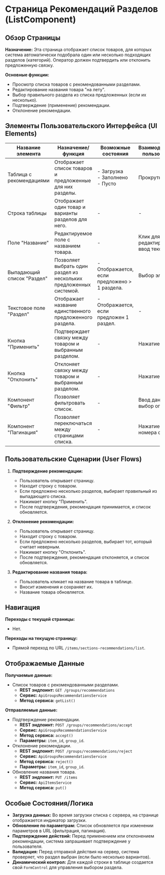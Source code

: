 # Страница Рекомендаций Разделов (ListComponent)

## Обзор Страницы

**Назначение:** Эта страница отображает список товаров, для которых система автоматически подобрала один или несколько подходящих разделов (категорий). Оператор должен подтвердить или отклонить предложенную связку.

**Основные функции:**
-   Просмотр списка товаров с рекомендованными разделами.
-   Редактирование названия товара "на лету".
-   Выбор правильного раздела из списка предложенных (если их несколько).
-   Подтверждение (применение) рекомендации.
-   Отклонение рекомендации.

## Элементы Пользовательского Интерфейса (UI Elements)

| Название элемента | Назначение/функция | Возможные состояния | Взаимодействие пользователя |
| --- | --- | --- | --- |
| Таблица с рекомендациями | Отображает список товаров и предложенные для них разделы. | - Загрузка<br>- Заполнено<br>- Пусто | Прокрутка. |
| Строка таблицы | Отображает один товар и варианты разделов для него. | - | - |
| Поле "Название" | Редактируемое поле с названием товара. | - | Клик для редактирования, ввод текста. |
| Выпадающий список "Раздел" | Позволяет выбрать один раздел из нескольких предложенных системой. | - Отображается, если предложено > 1 раздела. | Выбор элемента. |
| Текстовое поле "Раздел" | Отображает название единственного предложенного раздела. | - Отображается, если предложен 1 раздел. | - |
| Кнопка "Применить" | Подтверждает связку между товаром и выбранным разделом. | - | Нажатие. |
| Кнопка "Отклонить" | Отклоняет связку между товаром и выбранным разделом. | - | Нажатие. |
| Компонент "Фильтр" | Позволяет фильтровать список. | - | Ввод данных, выбор опций. |
| Компонент "Пагинация" | Позволяет переключаться между страницами списка. | - | Нажатие на номера страниц. |

## Пользовательские Сценарии (User Flows)

1.  **Подтверждение рекомендации:**
    -   Пользователь открывает страницу.
    -   Находит строку с товаром.
    -   Если предложено несколько разделов, выбирает правильный из выпадающего списка.
    -   Нажимает кнопку "Применить".
    -   После подтверждения, рекомендация принимается, и список обновляется.

2.  **Отклонение рекомендации:**
    -   Пользователь открывает страницу.
    -   Находит строку с товаром.
    -   Если предложено несколько разделов, выбирает тот, который считает неверным.
    -   Нажимает кнопку "Отклонить".
    -   После подтверждения, рекомендация отклоняется, и список обновляется.

3.  **Редактирование названия товара:**
    -   Пользователь кликает на название товара в таблице.
    -   Вносит изменения и сохраняет их.
    -   Название товара обновляется.

## Навигация

**Переходы с текущей страницы:**
-   Нет.

**Переходы на текущую страницу:**
-   Прямой переход по URL `/items/sections-recommendations/list`.

## Отображаемые Данные

**Получаемые данные:**
-   Список товаров с рекомендованными разделами.
    -   **REST эндпоинт:** `GET /groups/recommendations`
    -   **Сервис:** `ApiGroupsRecommendationsService`
    -   **Метод сервиса:** `getList()`

**Отправляемые данные:**
-   Подтверждение рекомендации.
    -   **REST эндпоинт:** `POST /groups/recommendations/accept`
    -   **Сервис:** `ApiGroupsRecommendationsService`
    -   **Метод сервиса:** `accept()`
    -   **Параметры:** `item_id`, `group_id`.
-   Отклонение рекомендации.
    -   **REST эндпоинт:** `POST /groups/recommendations/reject`
    -   **Сервис:** `ApiGroupsRecommendationsService`
    -   **Метод сервиса:** `reject()`
    -   **Параметры:** `item_id`, `group_id`.
-   Обновление названия товара.
    -   **REST эндпоинт:** `PUT /items`
    -   **Сервис:** `ApiItemsService`
    -   **Метод сервиса:** `put()`

## Особые Состояния/Логика

-   **Загрузка данных:** Во время загрузки списка с сервера, на странице отображается индикатор загрузки.
-   **Обновление по параметрам:** Список обновляется при изменении параметров в URL (фильтрация, пагинация).
-   **Подтверждение действий:** Перед применением или отклонением рекомендации, система запрашивает подтверждение у пользователя.
-   **Валидация:** Перед отправкой действия на сервер, система проверяет, что раздел выбран (если было несколько вариантов).
-   **Динамический контрол:** Для каждой строки в таблице создается свой `FormControl` для управления выбором раздела.
